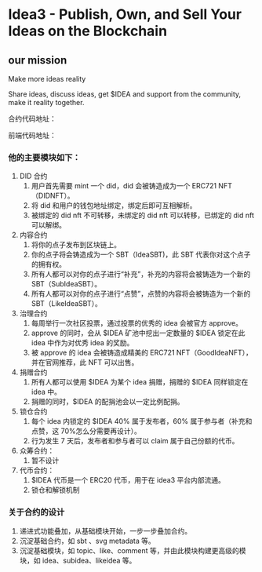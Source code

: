 # Idea3 - Publish, Own, and Sell Your Ideas on the Blockchain

## our mission

Make more ideas reality

Share ideas, discuss ideas, get $IDEA and support from the community, make it reality together.

合约代码地址：[](https://github.com/lxdao-official/Idea3)

前端代码地址：[](https://github.com/lxdao-official/idea3-frontend)

### 他的主要模块如下：

1. DID 合约
   1. 用户首先需要 mint 一个 did，did 会被铸造成为一个 ERC721 NFT（DIDNFT）。
   2. 将 did 和用户的钱包地址绑定，绑定后即可互相解析。
   3. 被绑定的 did nft 不可转移，未绑定的 did nft 可以转移，已绑定的 did nft 可以解绑。
1. 内容合约
   1. 将你的点子发布到区块链上。
   1. 你的点子将会铸造成为一个 SBT（IdeaSBT)，此 SBT 代表你对这个点子的拥有权。
   1. 所有人都可以对你的点子进行“补充”，补充的内容将会被铸造为一个新的 SBT（SubIdeaSBT）。
   1. 所有人都可以对你的点子进行“点赞”，点赞的内容将会被铸造为一个新的 SBT（LikeIdeaSBT）。
1. 治理合约
   1. 每周举行一次社区投票，通过投票的优秀的 idea 会被官方 approve。
   1. approve 的同时，会从 $IDEA 矿池中挖出一定数量的 $IDEA 锁定在此 idea 中作为对优秀 idea 的奖励。
   1. 被 approve 的 idea 会被铸造成精美的 ERC721 NFT（GoodIdeaNFT），并在官网推荐，此 NFT 可以出售。
1. 捐赠合约
   1. 所有人都可以使用 $IDEA 为某个 idea 捐赠，捐赠的 $IDEA 同样锁定在 idea 中。
   1. 捐赠的同时，$IDEA 的配捐池会以一定比例配捐。
1. 锁仓合约
   1. 每个 idea 内锁定的 $IDEA 40% 属于发布者，60% 属于参与者（补充和点赞，这 70%怎么分需要再设计）。
   1. 行为发生 7 天后，发布者和参与者可以 claim 属于自己份额的代币。
1. 众筹合约：
   1. 暂不设计
1. 代币合约：
   1. $IDEA 代币是一个 ERC20 代币，用于在 idea3 平台内部流通。
   1. 锁仓和解锁机制

### 关于合约的设计

1. 递进式功能叠加，从基础模块开始，一步一步叠加合约。
2. 沉淀基础合约，如 sbt 、svg metadata 等。
3. 沉淀基础模块，如 topic、like、comment 等，并由此模块构建更高级的模块，如 idea、subidea、likeidea 等。
